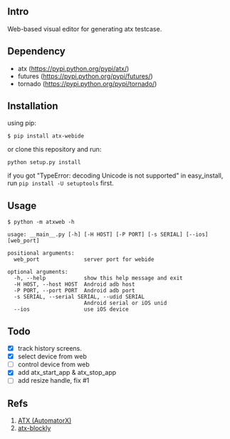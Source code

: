 ## Intro
Web-based visual editor for generating atx testcase.

## Dependency
- atx (https://pypi.python.org/pypi/atx/)
- futures (https://pypi.python.org/pypi/futures/)
- tornado (https://pypi.python.org/pypi/tornado/)

## Installation
using pip:
```
$ pip install atx-webide
```

or clone this repository and run:

```python setup.py install```

if you got "TypeError: decoding Unicode is not supported" in easy_install,
run ```pip install -U setuptools``` first.

## Usage
```
$ python -m atxweb -h

usage: __main__.py [-h] [-H HOST] [-P PORT] [-s SERIAL] [--ios] [web_port]

positional arguments:
  web_port              server port for webide

optional arguments:
  -h, --help            show this help message and exit
  -H HOST, --host HOST  Android adb host
  -P PORT, --port PORT  Android adb port
  -s SERIAL, --serial SERIAL, --udid SERIAL
                        Android serial or iOS unid
  --ios                 use iOS device
```

## Todo
- [x] track history screens.
- [x] select device from web
- [ ] control device from web
- [x] add atx_start_app & atx_stop_app
- [ ] add resize handle, fix #1

## Refs
1. [ATX (AutomatorX)](https://github.com/codeskyblue/AutomatorX)
2. [atx-blockly](https://github.com/openatx/blockly)
